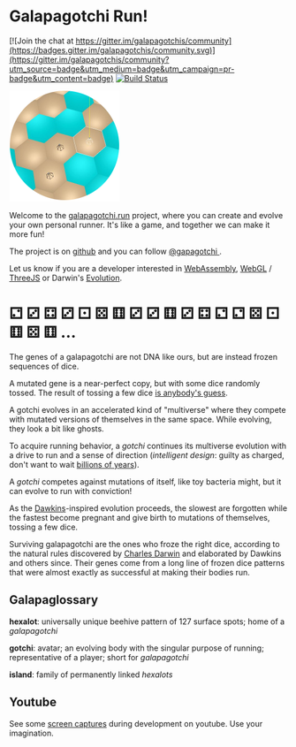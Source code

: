 # Galapagotchi Run!

[![Join the chat at https://gitter.im/galapagotchis/community](https://badges.gitter.im/galapagotchis/community.svg)](https://gitter.im/galapagotchis/community?utm_source=badge&utm_medium=badge&utm_campaign=pr-badge&utm_content=badge)
[![Build Status](https://travis-ci.com/beautiful-code-bv/galapagotchi.svg?branch=master)](https://travis-ci.com/beautiful-code-bv/galapagotchi)

![logo](client/public/logo.png)

Welcome to the [galapagotchi.run](https://galapagotchi.run) project, where you can create and evolve your own personal runner. It's like a game, and together we can make it more fun!

The project is on [github](https://github.com/beautiful-code-bv/galapagotchi) and you can follow [@gapagotchi ](https://twitter.com/galapagotchi).
 
Let us know if you are a developer interested in [WebAssembly](https://webassembly.org/), [WebGL](https://en.wikipedia.org/wiki/WebGL) / [ThreeJS](https://threejs.org/) or Darwin's [Evolution](https://en.wikipedia.org/wiki/Darwin%27s_Dangerous_Idea).

# ⚁ ⚂ ⚃ ⚂ ⚀ ⚄ ⚅ ⚂ ⚂ ⚅ ⚂ ⚃ ⚁ ⚁ ⚄ ⚀ ⚅ ⚄ ⚅ ...

The genes of a galapagotchi are not DNA like ours, but are instead frozen sequences of dice.

A mutated gene is a near-perfect copy, but with some dice randomly tossed. The result of tossing a few dice [is anybody's guess](https://en.wikipedia.org/wiki/The_Blind_Watchmaker). 

A gotchi evolves in an accelerated kind of "multiverse" where they compete with mutated versions of themselves in the same space. While evolving, they look a bit like ghosts. 

To acquire running behavior, a *gotchi* continues its multiverse evolution with a drive to run and a sense of direction (*intelligent design*: guilty as charged, don't want to wait [billions of years](https://en.wikipedia.org/wiki/Age_of_the_Earth)). 

A *gotchi* competes against mutations of itself, like toy bacteria might, but it can evolve to run with conviction!

As the [Dawkins](https://en.wikipedia.org/wiki/Richard_Dawkins)-inspired evolution proceeds, the slowest are forgotten while the fastest become pregnant and give birth to mutations of themselves, tossing a few dice.

Surviving galapagotchi are the ones who froze the right dice, according to the natural rules discovered by [Charles Darwin](https://en.wikipedia.org/wiki/Charles_Darwin) and elaborated by Dawkins and others since. Their genes come from a long line of frozen dice patterns that were almost exactly as successful at making their bodies run.

## Galapaglossary

**hexalot**: universally unique beehive pattern of 127 surface spots; home of a *galapagotchi*

**gotchi**: avatar; an evolving body with the singular purpose of running; representative of a player; short for *galapagotchi*

**island**: family of permanently linked *hexalots*

## Youtube

See some [screen captures](https://www.youtube.com/playlist?list=PLQTNglso-K9tMRAc1enf4esGTnemQkTWV) during development on youtube. Use your imagination.

